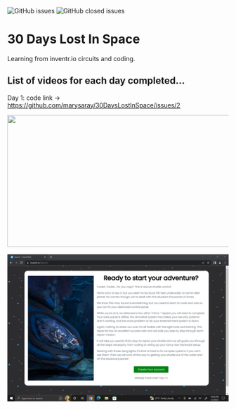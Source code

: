 ![GitHub issues](https://img.shields.io/github/issues-raw/marysaray/30DaysLostInSpace)
![GitHub closed issues](https://img.shields.io/github/issues-closed-raw/marysaray/30DaysLostInSpace)

# 30 Days Lost In Space
Learning from inventr.io circuits and coding.

## List of videos for each day completed... 
Day 1: code link -> https://github.com/marysaray/30DaysLostInSpace/issues/2

[<img src="https://img.youtube.com/vi/8bjS5ZpPoy8/hqdefault.jpg" width="600" height="300"
/>](https://www.youtube.com/embed/8bjS5ZpPoy8)

![Model](LostInSpaceIntro.jpg)
